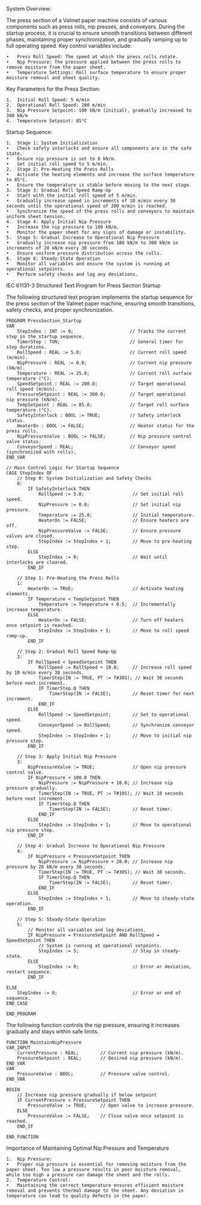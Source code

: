 System Overview:

The press section of a Valmet paper machine consists of various components such as press rolls, nip presses, and conveyors. During the startup process, it is crucial to ensure smooth transitions between different phases, maintaining proper synchronization, and gradually ramping up to full operating speed. Key control variables include:

	•	Press Roll Speed: The speed at which the press rolls rotate.
	•	Nip Pressure: The pressure applied between the press rolls to remove moisture from the paper sheet.
	•	Temperature Settings: Roll surface temperature to ensure proper moisture removal and sheet quality.

Key Parameters for the Press Section:

	1.	Initial Roll Speed: 5 m/min
	2.	Operational Roll Speed: 200 m/min
	3.	Nip Pressure Setpoint: 100 kN/m (initial), gradually increased to 300 kN/m
	4.	Temperature Setpoint: 85°C

Startup Sequence:

	1.	Stage 1: System Initialization
	•	Check safety interlocks and ensure all components are in the safe state.
	•	Ensure nip pressure is set to 0 kN/m.
	•	Set initial roll speed to 5 m/min.
	2.	Stage 2: Pre-Heating the Press Rolls
	•	Activate the heating elements and increase the surface temperature to 85°C.
	•	Ensure the temperature is stable before moving to the next stage.
	3.	Stage 3: Gradual Roll Speed Ramp-Up
	•	Start with the initial roll speed of 5 m/min.
	•	Gradually increase speed in increments of 10 m/min every 30 seconds until the operational speed of 200 m/min is reached.
	•	Synchronize the speed of the press rolls and conveyors to maintain uniform sheet tension.
	4.	Stage 4: Apply Initial Nip Pressure
	•	Increase the nip pressure to 100 kN/m.
	•	Monitor the paper sheet for any signs of damage or instability.
	5.	Stage 5: Gradual Increase to Operational Nip Pressure
	•	Gradually increase nip pressure from 100 kN/m to 300 kN/m in increments of 20 kN/m every 30 seconds.
	•	Ensure uniform pressure distribution across the rolls.
	6.	Stage 6: Steady-State Operation
	•	Monitor all variables and ensure the system is running at operational setpoints.
	•	Perform safety checks and log any deviations.

IEC 61131-3 Structured Text Program for Press Section Startup

The following structured text program implements the startup sequence for the press section of the Valmet paper machine, ensuring smooth transitions, safety checks, and proper synchronization.

```
PROGRAM PressSection_Startup
VAR
    StepIndex : INT := 0;                     // Tracks the current step in the startup sequence.
    TimerStep : TON;                          // General timer for step durations.
    RollSpeed : REAL := 5.0;                  // Current roll speed (m/min).
    NipPressure : REAL := 0.0;                // Current nip pressure (kN/m).
    Temperature : REAL := 25.0;               // Current roll surface temperature (°C).
    SpeedSetpoint : REAL := 200.0;            // Target operational roll speed (m/min).
    PressureSetpoint : REAL := 300.0;         // Target operational nip pressure (kN/m).
    TempSetpoint : REAL := 85.0;              // Target roll surface temperature (°C).
    SafetyInterlock : BOOL := TRUE;           // Safety interlock status.
    HeaterOn : BOOL := FALSE;                 // Heater status for the press rolls.
    NipPressureValve : BOOL := FALSE;         // Nip pressure control valve status.
    ConveyorSpeed : REAL;                     // Conveyor speed (synchronized with rolls).
END_VAR

// Main Control Logic for Startup Sequence
CASE StepIndex OF
    // Step 0: System Initialization and Safety Checks
    0:
        IF SafetyInterlock THEN
            RollSpeed := 5.0;                  // Set initial roll speed.
            NipPressure := 0.0;                // Set initial nip pressure.
            Temperature := 25.0;               // Initial temperature.
            HeaterOn := FALSE;                 // Ensure heaters are off.
            NipPressureValve := FALSE;         // Ensure pressure valves are closed.
            StepIndex := StepIndex + 1;        // Move to pre-heating step.
        ELSE
            StepIndex := 0;                    // Wait until interlocks are cleared.
        END_IF

    // Step 1: Pre-Heating the Press Rolls
    1:
        HeaterOn := TRUE;                      // Activate heating elements.
        IF Temperature < TempSetpoint THEN
            Temperature := Temperature + 0.5;  // Incrementally increase temperature.
        ELSE
            HeaterOn := FALSE;                 // Turn off heaters once setpoint is reached.
            StepIndex := StepIndex + 1;        // Move to roll speed ramp-up.
        END_IF

    // Step 2: Gradual Roll Speed Ramp-Up
    2:
        IF RollSpeed < SpeedSetpoint THEN
            RollSpeed := RollSpeed + 10.0;     // Increase roll speed by 10 m/min every 30 seconds.
            TimerStep(IN := TRUE, PT := T#30S); // Wait 30 seconds before next increment.
            IF TimerStep.Q THEN
                TimerStep(IN := FALSE);        // Reset timer for next increment.
            END_IF
        ELSE
            RollSpeed := SpeedSetpoint;        // Set to operational speed.
            ConveyorSpeed := RollSpeed;        // Synchronize conveyor speed.
            StepIndex := StepIndex + 1;        // Move to initial nip pressure step.
        END_IF

    // Step 3: Apply Initial Nip Pressure
    3:
        NipPressureValve := TRUE;              // Open nip pressure control valve.
        IF NipPressure < 100.0 THEN
            NipPressure := NipPressure + 10.0; // Increase nip pressure gradually.
            TimerStep(IN := TRUE, PT := T#10S); // Wait 10 seconds before next increment.
            IF TimerStep.Q THEN
                TimerStep(IN := FALSE);        // Reset timer.
            END_IF
        ELSE
            StepIndex := StepIndex + 1;        // Move to operational nip pressure step.
        END_IF

    // Step 4: Gradual Increase to Operational Nip Pressure
    4:
        IF NipPressure < PressureSetpoint THEN
            NipPressure := NipPressure + 20.0; // Increase nip pressure by 20 kN/m every 30 seconds.
            TimerStep(IN := TRUE, PT := T#30S); // Wait 30 seconds.
            IF TimerStep.Q THEN
                TimerStep(IN := FALSE);        // Reset timer.
            END_IF
        ELSE
            StepIndex := StepIndex + 1;        // Move to steady-state operation.
        END_IF

    // Step 5: Steady-State Operation
    5:
        // Monitor all variables and log deviations.
        IF NipPressure = PressureSetpoint AND RollSpeed = SpeedSetpoint THEN
            // System is running at operational setpoints.
            StepIndex := 5;                    // Stay in steady-state.
        ELSE
            StepIndex := 0;                    // Error or deviation, restart sequence.
        END_IF

ELSE
    StepIndex := 0;                            // Error or end of sequence.
END_CASE

END_PROGRAM
```

The following function controls the nip pressure, ensuring it increases gradually and stays within safe limits.
```
FUNCTION MaintainNipPressure
VAR_INPUT
    CurrentPressure : REAL;        // Current nip pressure (kN/m).
    PressureSetpoint : REAL;       // Desired nip pressure (kN/m).
END_VAR
VAR
    PressureValve : BOOL;          // Pressure valve control.
END_VAR

BEGIN
    // Increase nip pressure gradually if below setpoint
    IF CurrentPressure < PressureSetpoint THEN
        PressureValve := TRUE;     // Open valve to increase pressure.
    ELSE
        PressureValve := FALSE;    // Close valve once setpoint is reached.
    END_IF

END_FUNCTION
```

Importance of Maintaining Optimal Nip Pressure and Temperature

	1.	Nip Pressure:
	•	Proper nip pressure is essential for removing moisture from the paper sheet. Too low a pressure results in poor moisture removal, while too high a pressure can damage the sheet and the rolls.
	2.	Temperature Control:
	•	Maintaining the correct temperature ensures efficient moisture removal and prevents thermal damage to the sheet. Any deviation in temperature can lead to quality defects in the paper.
